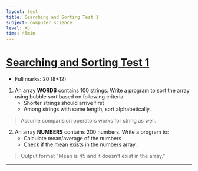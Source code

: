 ```yaml
---
layout: test
title: Searching and Sorting Test 1
subject: computer_science
level: AS
time: 45min
---
```


<u><h1> Searching and Sorting Test 1</h1></u>

- Full marks: 20 (8+12)

1) An array **WORDS** contains 100 strings. Write a program to sort the array using bubble sort based on following criteria:
    - Shorter strings should arrive first
    - Among strings with same length, sort alphabetically.

> Assume comparision operators works for string as well.

2) An array **NUMBERS** contains 200 numbers. Write a program to:
    - Calculate mean/average of the numbers
    - Check if the mean exists in the numbers array.
> Output format "Mean is 45 and it doesn't exist in the array."

---

